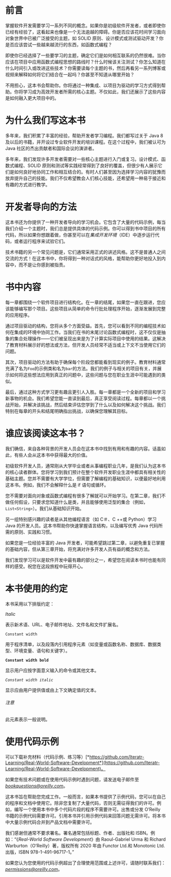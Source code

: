 # 前言

掌握软件开发需要学习一系列不同的概念。如果你是初级软件开发者，或者即使你已经有经验了，这看起来也像是一个无法逾越的障碍。你是否应该花时间学习面向对象世界中已被广泛接受的主题，如 SOLID 原则、设计模式或测试驱动开发？你是否应该尝试一些越来越流行的东西，如函数式编程？

即使你已经选择了一些要学习的主题，确定它们是如何相互联系的仍然很难。当你应该在项目中应用函数式编程思想的路线时？什么时候该关注测试？你怎么知道在什么时间引入或改进这些技术？你需要读每个主题的书，然后再看另一系列博客或视频来解释如何将它们结合在一起吗？你甚至不知道从哪里开始？

不用担心，这本书会帮助你。你将通过一种集成、以项目为驱动的学习方式得到帮助。你将学习成为高效开发者所需的核心主题。不仅如此，我们还展示了这些内容是如何融入更大项目中的。

# 为什么我们写这本书

多年来，我们积累了丰富的经验，帮助开发者学习编程。我们都写过关于 Java 8 及以后的书籍，并开设过专业软件开发的培训课程。在这个过程中，我们被认可为 Java 社区的杰出贡献者和国际会议的演讲者。

多年来，我们发现许多开发者需要对一些核心主题进行入门或复习。设计模式、函数式编程、SOLID 原则和测试等实践经常得到了良好的覆盖，但很少有人展示它们是如何良好地协同工作和相互结合的。有时人们甚至因为选择学习内容的犹豫而放弃提升自己的技能。我们不仅希望教会人们核心技能，还希望用一种易于接近和有趣的方式进行教学。

# 开发者导向的方法

这本书还为你提供了一种开发者导向的学习机会。它包含了大量的代码示例，每当我们介绍一个主题时，我们总是提供具体的代码示例。你可以得到书中项目的所有代码，所以如果你想跟着做，你甚至可以在*集成开发环境*（IDE）中逐步运行代码，或者运行程序来试验它们。

技术书籍的另一个常见问题是，它们通常采用正式的讲述风格。这不是普通人之间交流的方式！在这本书中，你将得到一种对话式的风格，能帮助你更好地投入到内容中，而不是让你感到被指责。

# 书中内容

每一章都围绕一个软件项目进行结构化。在一章的结尾，如果您一直在跟进，您应该能够编写那个项目。这些项目从简单的命令行批处理程序开始，逐渐发展到完整的应用程序。

通过项目驱动的结构，您将从多个方面受益。首先，您可以看到不同的编程技术如何在集成的环境中协同工作。当我们在书的末尾讨论函数式编程时，这不仅仅是抽象的集合处理操作——它们被呈现出来是为了计算实际项目中使用的结果。这解决了教育材料展示好的想法或方法，但开发人员经常不适当或上下文不当使用它们的问题。

其次，项目驱动的方法有助于确保每个阶段您都能看到现实的例子。教育材料通常充满了名为`Foo`的示例类和名为`bar`的方法。我们的例子与相关的项目有关，并展示如何将这些想法应用到真正的问题中，这些问题与您在职业生涯中可能遇到的类似。

最后，通过这种方式学习更有趣且更引人入胜。每一章都是一个全新的项目和学习新事物的机会。我们希望您能一直读到最后，真正享受阅读过程。每章都以一个挑战开始，并解决该挑战，然后结束评估您学到了什么以及如何解决这个挑战。我们特别在每章的开头和结尾明确指出挑战，以确保您理解其目标。

# 谁应该阅读这本书？

我们确信，来自各种背景的开发人员会在这本书中找到有用和有趣的内容。话虽如此，有些人会从这本书中获得最大的价值。

初级软件开发人员，通常刚从大学毕业或者从事编程职业几年，是我们认为这本书的核心读者群体。您将学习到我们预计在整个软件开发职业生涯中都具有相关性的基础主题。您并不需要有大学学位，但需要了解编程的基础知识，以便最好地利用这本书。例如，我们不会解释什么是 if 语句或循环。

您不需要对面向对象或函数式编程有很多了解就可以开始学习。在第二章，我们不做任何假设，只要求您知道什么是类，并且能够使用泛型的集合（例如，`List<String>`）。我们从基础知识开始。

另一组特别感兴趣的读者是从其他编程语言（如 C＃、C ++或 Python）学习 Java 的开发人员。这本书帮助你快速掌握语言结构，以及编写优秀 Java 代码所需的原则、实践和习惯。

如果您是一位经验丰富的 Java 开发者，可能希望跳过第二章，以避免重复已掌握的基础内容，但从第三章开始，将充满对许多开发人员有益的概念和方法。

我们发现学习可以是软件开发中最有趣的部分之一，希望您在阅读本书时也能有同样的感受。祝您在这段旅程中玩得开心。

# 本书使用的约定

本书采用以下排版约定：

*Italic*

表示新术语、URL、电子邮件地址、文件名和文件扩展名。

`Constant width`

用于程序清单，以及段落内引用程序元素（如变量或函数名称、数据库、数据类型、环境变量、语句和关键字）。

**`Constant width bold`**

显示用户应按字面意义输入的命令或其他文本。

*`Constant width italic`*

显示应由用户提供值或由上下文确定值的文本。

###### 注意

此元素表示一般说明。

# 使用代码示例

可以下载补充材料（代码示例、练习等）[*https://github.com/Iteratr-Learning/Real-World-Software-Development*](https://github.com/Iteratr-Learning/Real-World-Software-Development)。

如果您有技术问题或在使用代码示例时遇到问题，请发送电子邮件至*bookquestions@oreilly.com*。

这本书旨在帮助您完成工作。一般而言，如果本书提供了示例代码，您可以在自己的程序和文档中使用它。除非您复制了大量代码，否则无需征得我们的许可。例如，编写一个使用本书中多个代码片段的程序不需要许可。出售或分发 O’Reilly 书籍的示例代码需要许可。引用本书并引用示例代码来回答问题无需许可。将本书中大量示例代码合并到产品文档中需要许可。

我们感谢但通常不要求署名。署名通常包括标题、作者、出版社和 ISBN。例如：“《*Real-World Software Development*》由 Raoul-Gabriel Urma 和 Richard Warburton（O’Reilly）著，版权所有 2020 年由 Functor Ltd.和 Monotonic Ltd.出版，ISBN 978-1-491-96717-1。”

如果您认为您使用的代码示例超出了合理使用范围或上述许可，请随时联系我们：*permissions@oreilly.com*。
